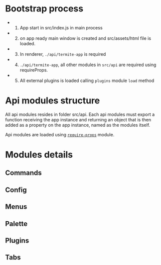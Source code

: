 # Bootstrap process

- 1) App start in src/index.js in main process
- 2) on app ready main window is created and src/assets/html file is loaded.
- 3) In renderer, `./api/termite-app` is required
- 4) `./api/termite-app`, all other modules in `src/api` are required
using requireProps.
- 5) All external plugins is loaded calling `plugins` module `load` method

# Api modules structure

All api modules resides in folder src/api.
Each api modules must export a function receiving the app instance
and returning an object that is then added as a property
on the app instance, named as the modules itself.

Api modules are loaded using [`require-props`](https://github.com/parro-it/require-props) module.

# Modules details

## Commands
## Config
## Menus
## Palette
## Plugins
## Tabs
